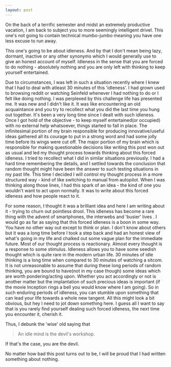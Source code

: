 ```yaml
--- 
layout: post
---
```

On the back of a terrific semester and midst an extremely productive vacation, I
am back to subject you to more seemingly intelligent drivel. This one's not
going to contain technical mumbo-jumbo meaning you have one less excuse to run
away.

This one's going to be about idleness. And by that I don't mean being lazy,
     dormant, inactive or any other synonyms which I would generally use to give
     an honest account of myself. Idleness in the sense that you are forced to
     do nothing - absolutely nothing and you are only left with thinking to keep
     yourself entertained.

Due to circumstances, I was left in such a situation recently where I knew that
I had to deal with atleast 30 minutes of this 'idleness'.  I had grown used to
browsing reddit or watching Seinfeld whenever I had nothing to do or I felt like
doing nothing. I was perplexed by this challenge life has presented me. It was
new and I didn't like it. It was like encountering an old acquaintance and you
try to recollect what you did the last time you hung out together.  It's been a
very long time since I dealt with such idleness.  Once I got hold of the
objective - to keep myself entertained(or occupied) with no external help
whatsoever, things started to fall in place.  The infinitesimal portion of my
brain responsible for producing innovative/useful ideas gathered all its courage
to put in a strong word and had some jolly time before its wings were cut off.
The major portion of my brain which is responsible for making questionable
decisions like writing this post won out as usual and led my thought process
towards thinking about this forced idleness. I tried to recollect what I did in
similar situations previously. I had a hard time remembering the details, and I
settled towards the conclusion that random thought might have been the answer to
such testing situations in my past life. This time I decided I will control my
thought process in a more structured way - kind of like switching to manual from
autopilot. When I was thinking along those lines, I had this spark of an idea -
the kind of one you wouldn't want to act upon normally. It was to write about
this forced idleness and how people react to it.

For some reason, I thought it was a brilliant idea and here I am writing about
it - trying to churn out pointless drool. This idleness has become a rare
thing with the advent of smartphones, the interwebs and 'busier' lives .  I
would go as far as saying that this forced idleness is a boon in some way.  You
have no other way out except to think or plan. I don't know about others but it
was a long time before I took a step back and had an honest view of what's going
in my life and chalked out some vague plan for the immediate future. Most of our
thought process is reactionary. Almost every thought is a response to some
stimulus. Idleness allows you to have some seedish thought which is quite rare
in the modern urban life. 30 minutes of idle thinking is a long time when
compared to 30 minutes of watching a sitcom. It is not unreasonable to assume
that during these long periods of random thinking, you are bound to have(not in
    my case though) some ideas which are worth pondering/acting upon.  Whether
you act accordingly or not is another matter but the implantation of such
precious ideas is important (if the movie Inception rings a bell you would know
    where I am going). So in such enduring periods of idleness, you can stumble
upon something that can lead your life towards a whole new tangent. All this
might look a bit obvious, but hey I need to jot down something here.  I guess
all I want to say that is you rarely find yourself dealing such forced idleness,
    the next time you encounter it, cherish it.

Thus, I debunk the 'wise' old saying that
> An idle mind is the devil's workshop.

If that's the case, you are the devil.


No matter how bad this post turns out to be, I will be proud that I had written
something about nothing.





